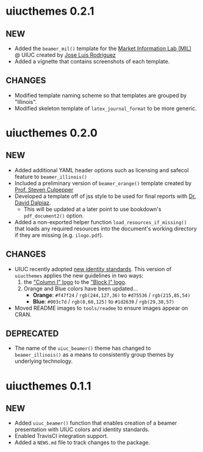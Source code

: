 # uiucthemes 0.2.1

## NEW

- Added the `beamer_mil()` template for the 
  [Market Information Lab (MIL)](https://business.illinois.edu/mil/) @ UIUC
  created by [Jose Luis Rodriguez](https://www.luc.edu/quinlan/faculty/joseluisrodriguezorjuela.shtml)
- Added a vignette that contains screenshots of each template.

## CHANGES

- Modified template naming scheme so that templates are grouped by "Illinois".
- Modified skeleton template of `latex_journal_format` to be more generic.

# uiucthemes 0.2.0

## NEW

- Added additional YAML header options such as licensing and safecol feature 
  to `beamer_illinois()`
- Included a preliminary version of `beamer_orange()` template created by
  [Prof. Steven Culpepper](https://stat.illinois.edu/directory/profile/sculpepp)
- Developed a template off of jss style to be used for final reports with
  [Dr. David Dalpiaz](https://daviddalpiaz.com/). 
    - This will be updated at a later point to use bookdown's `pdf_document2()` option.
- Added a non-exported helper function `load_resources_if_missing()` that
  loads any required resources into the document's working directory if they 
  are missing (e.g. `ilogo.pdf`).

## CHANGES

- UIUC recently adopted [new identity standards](http://brand.illinois.edu/). This version of `uiucthemes` applies the new guidelines in two ways:
    1. the ["Column I" logo](https://news.illinois.edu/view/6367/543635#image-2) to the ["Block I" logo](https://news.illinois.edu/view/6367/543635#image-1).
    2. Orange and Blue colors have been updated... 
        - **Orange**: `#f47f24` / `rgb(244,127,36)` to `#d75536` / `rgb(215,85,54)`
        - **Blue**: `#003c7d` / `rgb(0,60,125)` to `#1d2639` / `rgb(29,38,57)`
- Moved README images to `tools/readme` to ensure images appear on CRAN.

## DEPRECATED

- The name of the `uiuc_beamer()` theme has changed to `beamer_illinois()` as 
  a means to consistently group themes by underlying technology.

# uiucthemes 0.1.1

## NEW 

- Added `uiuc_beamer()` function that enables creation of a beamer presentation
  with UIUC colors and identity standards.
- Enabled TravisCI integration support.
- Added a `NEWS.md` file to track changes to the package.
